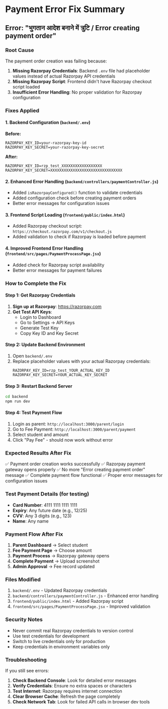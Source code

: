# Payment Error Fix Summary

## Error: "भुगतान आदेश बनाने में त्रुटि / Error creating payment order"

### Root Cause
The payment order creation was failing because:
1. **Missing Razorpay Credentials**: Backend `.env` file had placeholder values instead of actual Razorpay API credentials
2. **Missing Razorpay Script**: Frontend didn't have Razorpay checkout script loaded
3. **Insufficient Error Handling**: No proper validation for Razorpay configuration

### Fixes Applied

#### 1. Backend Configuration (`backend/.env`)
**Before:**
```env
RAZORPAY_KEY_ID=your-razorpay-key-id
RAZORPAY_KEY_SECRET=your-razorpay-key-secret
```

**After:**
```env
RAZORPAY_KEY_ID=rzp_test_XXXXXXXXXXXXXXXXXX
RAZORPAY_KEY_SECRET=XXXXXXXXXXXXXXXXXXXXXXXXXXXXXXXX
```

#### 2. Enhanced Error Handling (`backend/controllers/paymentController.js`)
- Added `isRazorpayConfigured()` function to validate credentials
- Added configuration check before creating payment orders
- Better error messages for configuration issues

#### 3. Frontend Script Loading (`frontend/public/index.html`)
- Added Razorpay checkout script: `https://checkout.razorpay.com/v1/checkout.js`
- Added validation to check if Razorpay is loaded before payment

#### 4. Improved Frontend Error Handling (`frontend/src/pages/PaymentProcessPage.jsx`)
- Added check for Razorpay script availability
- Better error messages for payment failures

### How to Complete the Fix

#### Step 1: Get Razorpay Credentials
1. **Sign up at Razorpay**: https://razorpay.com
2. **Get Test API Keys**:
   - Login to Dashboard
   - Go to Settings → API Keys
   - Generate Test Key
   - Copy Key ID and Key Secret

#### Step 2: Update Backend Environment
1. Open `backend/.env`
2. Replace placeholder values with your actual Razorpay credentials:
   ```env
   RAZORPAY_KEY_ID=rzp_test_YOUR_ACTUAL_KEY_ID
   RAZORPAY_KEY_SECRET=YOUR_ACTUAL_KEY_SECRET
   ```

#### Step 3: Restart Backend Server
```bash
cd backend
npm run dev
```

#### Step 4: Test Payment Flow
1. Login as parent: `http://localhost:3000/parent/login`
2. Go to Fee Payment: `http://localhost:3000/parent/payment`
3. Select student and amount
4. Click "Pay Fee" - should now work without error

### Expected Results After Fix
✅ Payment order creation works successfully
✅ Razorpay payment gateway opens properly
✅ No more "Error creating payment order" message
✅ Complete payment flow functional
✅ Proper error messages for configuration issues

### Test Payment Details (for testing)
- **Card Number**: 4111 1111 1111 1111
- **Expiry**: Any future date (e.g., 12/25)
- **CVV**: Any 3 digits (e.g., 123)
- **Name**: Any name

### Payment Flow After Fix
1. **Parent Dashboard** → Select student
2. **Fee Payment Page** → Choose amount
3. **Payment Process** → Razorpay gateway opens
4. **Complete Payment** → Upload screenshot
5. **Admin Approval** → Fee record updated

### Files Modified
1. `backend/.env` - Updated Razorpay credentials
2. `backend/controllers/paymentController.js` - Enhanced error handling
3. `frontend/public/index.html` - Added Razorpay script
4. `frontend/src/pages/PaymentProcessPage.jsx` - Improved validation

### Security Notes
- Never commit real Razorpay credentials to version control
- Use test credentials for development
- Switch to live credentials only for production
- Keep credentials in environment variables only

### Troubleshooting
If you still see errors:
1. **Check Backend Console**: Look for detailed error messages
2. **Verify Credentials**: Ensure no extra spaces or characters
3. **Test Internet**: Razorpay requires internet connection
4. **Clear Browser Cache**: Refresh the page completely
5. **Check Network Tab**: Look for failed API calls in browser dev tools